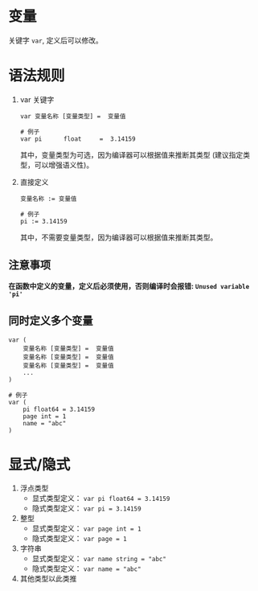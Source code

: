 # 变量
关键字 `var`, 定义后可以修改。

# 语法规则
1. var 关键字
    ```shell
    var 变量名称 [变量类型] =  变量值
    
    # 例子
    var pi      float     =  3.14159
    ```
    其中，变量类型为可选，因为编译器可以根据值来推断其类型 (建议指定类型，可以增强语义性)。

2. 直接定义
    ```shell
    变量名称 := 变量值
    
    # 例子
    pi := 3.14159
    ```
    其中，不需要变量类型，因为编译器可以根据值来推断其类型。

## 注意事项
**在函数中定义的变量，定义后必须使用，否则编译时会报错: `Unused variable 'pi'`**

## 同时定义多个变量
```shell
var (
    变量名称 [变量类型] =  变量值
    变量名称 [变量类型] =  变量值
    变量名称 [变量类型] =  变量值
    ...
)

# 例子
var (
    pi float64 = 3.14159
    page int = 1
    name = "abc"
)
```

# 显式/隐式
1. 浮点类型
    * 显式类型定义： `var pi float64 = 3.14159`
    * 隐式类型定义： `var pi = 3.14159`
2. 整型
    * 显式类型定义： `var page int = 1`
    * 隐式类型定义： `var page = 1`
3. 字符串
    * 显式类型定义： `var name string = "abc"`
    * 隐式类型定义： `var name = "abc"`
4. 其他类型以此类推
